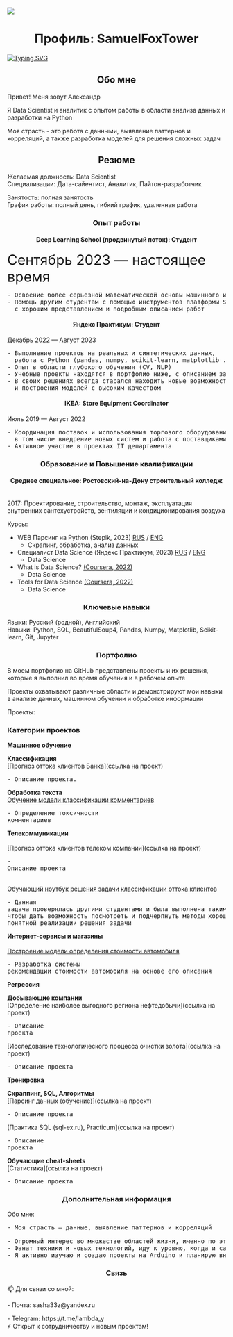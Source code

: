 ### ![](https://komarev.com/ghpvc/?username=SamuelFoxTower&style=plastic&label=profile+views&color=green)

<!--
**SamuelFoxTower/SamuelFoxTower** is a ✨ _special_ ✨ repository because its `README.md` (this file) appears on your GitHub profile.

Here are some ideas to get you started:

- 🔭 I’m currently working on ...
- 🌱 I’m currently learning ...
- 👯 I’m looking to collaborate on ...
- 🤔 I’m looking for help with ...
- 💬 Ask me about ...
- 📫 How to reach me: ...
- 😄 Pronouns: ...
- ⚡ Fun fact: ...
-->
<!DOCTYPE html>
<html lang="ru">
<head>
  <meta charset="UTF-8">
</head>
<body>

<h1 style="text-align: center;">Профиль: SamuelFoxTower</h1>
<a href="https://git.io/typing-svg"><img src="https://readme-typing-svg.demolab.com?font=inconsolata&pause=1000&color=09A708&center=true&vCenter=true&random=false&width=435&lines=Data+Scientist+%2F+Python+Developer" alt="Typing SVG" /></a>
<h2 style="text-align: center;">Обо мне</h2>
<p>Привет! Меня зовут Александр  
<p>Я Data Scientist и аналитик с опытом работы в области анализа данных и разработки на Python   
<p>Моя страсть - это работа с данными, выявление паттернов и корреляций, а также разработка моделей для решения сложных задач  
<h2 style="text-align: center;">Резюме</h2>

<p>Желаемая должность: Data Scientist<br>
Специализации: Дата-сайентист, Аналитик, Пайтон-разработчик</p>  
Занятость: полная занятость<br>
График работы: полный день, гибкий график, удаленная работа<br></p>

<h3 style="text-align: center;">Опыт работы</h3>

<h4 style="text-align: center;">Deep Learning School (продвинутый поток): Студент</h4>
<font size="6">Сентябрь 2023 — настоящее время</font></p> 
<pre>- Освоение более серьезной математической основы машинного и глубокого обучения
- Помощь другим студентам с помощью инструментов платформы Stepik 
  с хорошим представлением и подробным описанием работ</pre>

<h4 style="text-align: center;">Яндекс Практикум: Студент</h4>
Декабрь 2022 — Август 2023</p>
<pre>- Выполнение проектов на реальных и синтетических данных, 
  работа с Python (pandas, numpy, scikit-learn, matplotlib ...) и базовым SQL
- Опыт в области глубокого обучения (CV, NLP)
- Учебные проекты находятся в портфолио ниже, с описанием задач и моим вариантом решения
- В своих решениях всегда старался находить новые возможности оптимизации процесса изучения данных 
  и построения моделей с высоким качеством</pre>

<h4 style="text-align: center;">IKEA: Store Equipment Coordinator</h4>
Июль 2019 — Август 2022</p>
<pre>- Координация поставок и использования торгового оборудования в магазине, 
  в том числе внедрение новых систем и работа с поставщиками
- Активное участие в проектах IT департамента</pre>

<h3 style="text-align: center;">Образование и Повышение квалификации</h3>
<h4 style="text-align: center;">Среднее специальное: Ростовский-на-Дону строительный колледж</h4><br>
2017: Проектирование, строительство, монтаж, эксплуатация внутренних сантехустройств, вентиляции и кондиционирования воздуха<br>

Курсы:<br>
- WEB Парсинг на Python (Stepik, 2023) [RUS](https://stepik.org/cert/2041068) / [ENG](https://stepik.org/cert/2041068?lang=en)<br>
  - Скрапинг, обработка, анализ данных
- Специалист Data Science (Яндекс Практикум, 2023) [RUS](https://github.com/SamuelFoxTower/SamuelFoxTower/blob/main/certificate/Practicum_ru.pdf) / [ENG](https://github.com/SamuelFoxTower/SamuelFoxTower/blob/main/certificate/Practicum_en.pdf)<br>
  - Data Science
- What is Data Science? [(Coursera, 2022)](https://coursera.org/share/f8ce69265fa3daa54e5b056d427e49b4)<br>
  - Data Science 
- Tools for Data Science [(Coursera, 2022)](https://coursera.org/share/c05022eca89293bc484b36f5d0cadc64)<br>
  - Data Science

<h3 style="text-align: center;">Ключевые навыки</h3>
<p>Языки: Русский (родной), Английский<br>
Навыки: Python, SQL, BeautifulSoup4, Pandas, Numpy, Matplotlib, Scikit-learn, Git, Jupyter</p>

<h3 style="text-align: center;">Портфолио</h3>
В моем портфолио на GitHub представлены проекты и их решения, которые я выполнил во время обучения и в рабочем опыте</p>  
Проекты охватывают различные области и демонстрируют мои навыки в анализе данных, машинном обучении и обработке информации</p>  

<p>Проекты:<br>
  
### Категории проектов  
  
**Машинное обучение**<br>

**Классификация**<br> 
  [Прогноз оттока клиентов Банка](ссылка на проект) 
       <pre>- Описание проекта.</pre>
       
**Обработка текста**<br>
  [Обучение модели классификации комментариев](https://github.com/SamuelFoxTower/Portfolio/tree/main/сlassification-comments) 
       <pre>- Определение токсичности комментариев</pre>

**Телекоммуникации**<br>  
  [Прогноз оттока клиентов телеком компании](ссылка на проект) 
       <pre>- Описание проекта</pre><br>
  [Обучающий ноутбук решения задачи классификации оттока клиентов](https://github.com/SamuelFoxTower/Portfolio/tree/main/churn_telecom_DLS)
       <pre>- Данная задача проверялась другими студентами и была выполнена таким образом, 
       чтобы дать возможность посмотреть и подчерпнуть методы хорошей и понятной реализации решения задачи</pre>
      
**Интернет-сервисы и магазины**<br>  
  [Построение модели определения стоимости автомобиля](https://github.com/SamuelFoxTower/Portfolio/tree/main/determining-cost-cars)
       <pre>- Разработка системы рекомендации стоимости автомобиля на основе его описания</pre>

**Регрессия**<br>

**Добывающие компании**<br>
  [Определение наиболее выгодного региона нефтедобычи](ссылка на проект) 
       <pre>- Описание проекта</pre>
  [Исследование технологического процесса очистки золота](ссылка на проект) 
       <pre>- Описание проекта</pre>

**Тренировка**<br>

**Скраппинг, SQL, Алгоритмы**<br>
  [Парсинг данных (обучение)](ссылка на проект) 
       <pre>- Описание проекта</pre>
  [Практика SQL (sql-ex.ru), Practicum](ссылка на проект) 
       <pre>- Описание проекта</pre>
       
**Обучающие cheat-sheets**<br>
  [Статистика](ссылка на проект) 
       <pre>- Описание проекта</pre>

<h3 style="text-align: center;">Дополнительная информация</h3>
<p>Обо мне:<br>
<pre>- Моя страсть — данные, выявление паттернов и корреляций<br>
- Огромный интерес во множестве областей жизни, именно по этому была выбрана эта профессия!
- Фанат техники и новых технологий, иду к уровню, когда и сам буду создавать прорывные и полезные технологии
- Я активно изучаю и создаю проекты на Arduino и планирую внедрять свои знания в проекты</pre>

<h3 style="text-align: center;">Связь</h3>
<p>📫 Для связи со мной: 
  <p>- Почта: sasha33z@yandex.ru 
  <p>- Telegram: https://t.me/lambda_y<br>
⚡ Открыт к сотрудничеству и новым проектам!

</body>
</html>
